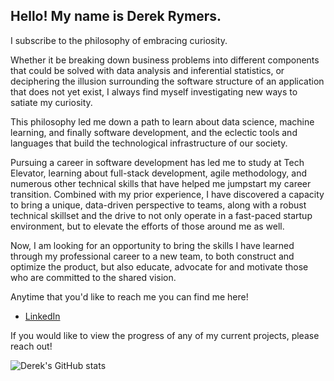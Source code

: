 ## Hello! My name is Derek Rymers.

I subscribe to the philosophy of embracing curiosity.

Whether it be breaking down business problems into different components that could be solved with data analysis and inferential statistics, or deciphering the illusion surrounding the software structure of an application that does not yet exist, I always find myself investigating new ways to satiate my curiosity. 

This philosophy led me down a path to learn about data science, machine learning, and finally software development, and the eclectic tools and languages that build the technological infrastructure of our society. 

Pursuing a career in software development has led me to study at Tech Elevator, learning about full-stack development, agile methodology, and numerous other technical skills that have helped me jumpstart my career transition. Combined with my prior experience, I have discovered a capacity to bring a unique, data-driven perspective to teams, along with a robust technical skillset and the drive to not only operate in a fast-paced startup environment, but to elevate the efforts of those around me as well. 

Now, I am looking for an opportunity to bring the skills I have learned through my professional career to a new team, to both construct and optimize the product, but also educate, advocate for and motivate those who are committed to the shared vision.

Anytime that you'd like to reach me you can find me here!
- [LinkedIn](https://www.linkedin.com/in/derek-rymers/)

If you would like to view the progress of any of my current projects, please reach out!

![Derek's GitHub stats](https://github-readme-stats.vercel.app/api?username=DRymers7&show_icons=true&theme=tokyonight)
<!--
**DRymers7/DRymers7** is a ✨ _special_ ✨ repository because its `README.md` (this file) appears on your GitHub profile.

Here are some ideas to get you started:

- 🔭 I’m currently working on ...
- 🌱 I’m currently learning ...
- 👯 I’m looking to collaborate on ...
- 🤔 I’m looking for help with ...
- 💬 Ask me about ...
- 📫 How to reach me: ...
- 😄 Pronouns: ...
- ⚡ Fun fact: ...
-->
